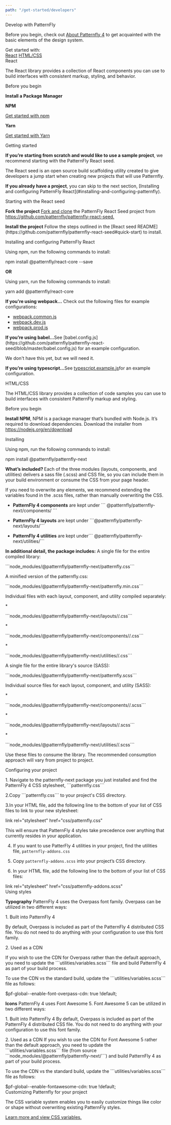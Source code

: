 ```yaml
---
path: "/get-started/developers"
---
```

<div class="h1">Develop with PatternFly</div>
<p>Before you begin, check out <a href="/get-started/about">About Patternfly 4</a> to get acquainted with the basic elements of the design system.</p>

<div class="h3">Get started with:</div>
<div class="link"><a href="#react">React</a> <a href="#html/css">HTML/CSS</a></div>

<div id="largeMarginTop" class="h2">React</div>
<p>The React library provides a collection of React components you can use to build interfaces with consistent markup, styling, and behavior.</p>

<div class="h3">Before you begin</div>
<p><b>Install a Package Manager</b></p>

<p><b>NPM</b></p>
<p><a href="https://nodejs.org/en/download">Get started with npm</a></p>

<p><b>Yarn</b></p>
<p><a href="https://yarnpkg.com/en/docs/getting-started">Get started with Yarn</a></p>


<div class="h3">Getting started</div>
<p><b>If you’re starting from scratch and would like to use a sample project</b>, we recommend starting with the PatternFly React seed.</p>

<p>The React seed is an open source build scaffolding utility created to give developers a jump start when creating new projects that will use Patternfly.</p>

<p><b>If you already have a project</b>, you can skip to the next section, [Installing and configuring PatternFly React](#installing-and-configuring-patternfly).</p>

<div class="h3">Starting with the React seed</div>
<p><b>Fork the project</b> <a href="https://help.github.com/articles/fork-a-repo/">Fork and clone</a> the PatternFly React Seed project from <a href="https://github.com/patternfly/patternfly-react-seed">https://github.com/patternfly/patternfly-react-seed.</a></p>

<p><b>Install the project</b>
Follow the steps outlined in the [React seed README](https://github.com/patternfly/patternfly-react-seed#quick-start) to install.</p>

<div class="h3">Installing and configuring PatternFly React</div>
<p>Using npm, run the following commands to install:</p>

<div class="code">npm install @patternfly/react-core --save</div>

<b>OR</b>

<p>Using yarn, run the following commands to install:</p>

<div class="code">yarn add @patternfly/react-core</div>

<b>If you're using webpack...</b> Check out the following files for example configurations:
* [webpack.common.js](https://github.com/patternfly/patternfly-react-seed/blob/master/webpack.common.js)
* [webpack.dev.js](https://github.com/patternfly/patternfly-react-seed/blob/master/webpack.dev.js)
* [webpack.prod.js](https://github.com/patternfly/patternfly-react-seed/blob/master/webpack.prod.js)

<p><b>If you’re using babel...</b>See [babel.config.js](https://github.com/patternfly/patternfly-react-seed/blob/master/babel.config.js) for an example configuration.</p>

<p>We don't have this yet, but we will need it.</p>

<p><b>If you’re using typescript...</b>See <a href="URL"> typescript.example.js</a>for an example configuration.</p>

<div id="largeMarginTop" class="h2">HTML/CSS</div>
<p>The HTML/CSS library provides a collection of code samples you can use to build interfaces with consistent PatternFly markup and styling.</p>

<div class="h3">Before you begin</div>
<p><b>Install NPM</b>, NPM is a package manager that’s bundled with Node.js. It’s required to download dependencies. Download the installer from <a href="https://nodejs.org/en/download">https://nodejs.org/en/download</a></p>

<div class="h3">Installing</div>
<p>Using npm, run the following commands to install:</p>
<div class="code">npm install @patternfly/patternfly-next</div>

<p><b>What’s included? </b>Each of the three modules (layouts, components, and utilities) delivers a sass file (.scss) and CSS file, so you can include them in your build environment or consume the CSS from your page header.</p>

<p>If you need to overwrite any elements, we recommend extending the variables found in the .scss files, rather than manually overwriting the CSS.</p>

* <p><b>PatternFly 4 components</b> are kept under ``` @patternfly/patternfly-next/components/ ```</p>
* <p><b>PatternFly 4 layouts</b> are kept under ```@patternfly/patternfly-next/layouts/```</p>
* <p><b>PatternFly 4 utilities</b> are kept under``` @patternfly/patternfly-next/utilities/```</p>

<p><b>In additional detail, the package includes:</b> A single file for the entire compiled library:</p>
```node_modules/@patternfly/patternfly-next/patternfly.css```

<p>A minified version of the patternfly.css:</p>
```node_modules/@patternfly/patternfly-next/patternfly.min.css```

<p>Individual files with each layout,  component, and utility compiled separately:</p>
* <p>```node_modules/@patternfly/patternfly-next/layouts/<LayoutName>/<layout-name>.css```</p>
* <p>```node_modules/@patternfly/patternfly-next/components/<ComponentName>/<component-name>.css```</p>
* <p>```node_modules/@patternfly/patternfly-next/utilities/<UtilityName>/<utility-name>.css```</p>

<p>A single file for the entire library's source (SASS):</p>
<p>```node_modules/@patternfly/patternfly-next/patternfly.scss```</p>

<p>Individual source files for each layout, component, and utility (SASS):</p>
* <p>```node_modules/@patternfly/patternfly-next/components/<ComponentName>/<component-name>.scss```</p>
* <p>```node_modules/@patternfly/patternfly-next/layouts/<LayoutName>/<layout-name>.scss```</p>
* <p>```node_modules/@patternfly/patternfly-next/utilities/<UtilityName>/<utility-name>.scss```</p>

<p>Use these files to consume the library. The recommended consumption approach will vary from project to project.</p>

<div class="h3">Configuring your project</div>
<p>1. Navigate to the patternfly-next package you just installed and find the PatternFly 4 CSS stylesheet, ```patternfly.css```</p>

<p>2.Copy ```patternfly.css``` to your project's CSS directory.</p>

<p>3.In your HTML file, add the following line to the bottom of your list of CSS files to link to your new stylesheet:</p>

  <div class="code">
    link rel="stylesheet" href="css/patternfly.css"
  </div>

  This will ensure that PatternFly 4 styles take precedence over anything that currently resides in your application.

4. If you want to use PatterFly 4 utilities in your project, find the utilities file,  ```patternfly-addons.css```

5. Copy ```patternfly-addons.scss``` into your project’s CSS directory.

6. In your HTML file, add the following line to the bottom of your list of CSS files:

  <div class="code">
    link rel="stylesheet" href="css/patternfly-addons.scss"
  </div>

<div class="h3">Using styles</div>
<p><b>Typography</b> PatternFly 4 uses the Overpass font family. Overpass can be utilized in two different ways:</p>

<p>1. Built into PatternFly 4</p>
<p>By default, Overpass is included as part of the PatternFly 4 distributed CSS file. You do not need to do anything with your configuration to use this font family.</p>

<p>2. Used as a CDN</p>
<p>If you wish to use the CDN for Overpass rather than the default approach, you need to update the ```utilities/variables.scss``` file and build PatternFly 4 as part of your build process.</p>

<p>To use the CDN vs the standard build, update the ```utilities/variables.scss``` file as follows:</p>

<div class="code">$pf-global--enable-font-overpass-cdn: true !default;</div>

<p><b>Icons</b> PatternFly 4 uses Font Awesome 5. Font Awesome 5 can be utilized in two different ways:</p>

<p>1. Built into PatternFly 4
  By default, Overpass is included as part of the PatternFly 4 distributed CSS file. You do not need to do anything with your configuration to use this font family.</p>

<p>2. Used as a CDN
  If you wish to use the CDN for Font Awesome 5 rather than the default approach, you need to update the ```utilities/variables.scss``` file (from source ```node_modules/@patternfly/patternfly-next/```) and build PatternFly 4 as part of your build process.</p>

<p>To use the CDN vs the standard build, update the ```utilities/variables.scss``` file as follows:</p>
<div class="code">$pf-global--enable-fontawesome-cdn: true !default;</div>

<div class="h3">Customizing Patternfly for your project</div>
<p>The CSS variable system enables you to easily customize things like color or shape without overwriting existing PatternFly styles.</p>

<div class="link"><a href="/documentation/react/css-variables/">Learn more and view CSS variables.</a><i class="blueArrow fas fa-arrow-right pf-u-mx-sm"></i></div>
